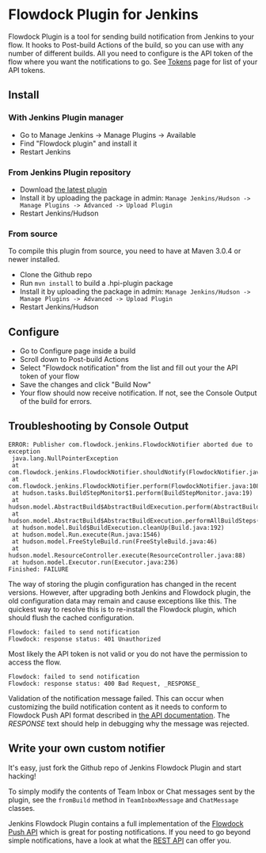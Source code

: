 # Flowdock Plugin for Jenkins

Flowdock Plugin is a tool for sending build notification from Jenkins to your flow. It hooks to Post-build Actions of the build,
so you can use with any number of different builds. All you need to configure is the API token of the flow where you want the notifications
to go. See [Tokens](https://www.flowdock.com/account/tokens) page for list of your API tokens.

## Install

### With Jenkins Plugin manager

 * Go to Manage Jenkins -> Manage Plugins -> Available
 * Find "Flowdock plugin" and install it
 * Restart Jenkins

### From Jenkins Plugin repository

 * Download [the latest plugin](http://updates.jenkins-ci.org/latest/jenkins-flowdock-plugin.hpi)
 * Install it by uploading the package in admin: `Manage Jenkins/Hudson -> Manage Plugins -> Advanced -> Upload Plugin`
 * Restart Jenkins/Hudson

### From source

To compile this plugin from source, you need to have at Maven 3.0.4 or newer installed.

 * Clone the Github repo
 * Run `mvn install` to build a .hpi-plugin package
 * Install it by uploading the package in admin: `Manage Jenkins/Hudson -> Manage Plugins -> Advanced -> Upload Plugin`
 * Restart Jenkins/Hudson

## Configure

 * Go to Configure page inside a build
 * Scroll down to Post-build Actions
 * Select "Flowdock notification" from the list and fill out your the API token of your flow
 * Save the changes and click "Build Now"
 * Your flow should now receive notification. If not, see the Console Output of the build for errors.

## Troubleshooting by Console Output

```
ERROR: Publisher com.flowdock.jenkins.FlowdockNotifier aborted due to exception
 java.lang.NullPointerException
 at com.flowdock.jenkins.FlowdockNotifier.shouldNotify(FlowdockNotifier.java:117)
 at com.flowdock.jenkins.FlowdockNotifier.perform(FlowdockNotifier.java:108)
 at hudson.tasks.BuildStepMonitor$1.perform(BuildStepMonitor.java:19)
 at hudson.model.AbstractBuild$AbstractBuildExecution.perform(AbstractBuild.java:717)
 at hudson.model.AbstractBuild$AbstractBuildExecution.performAllBuildSteps(AbstractBuild.java:692)
 at hudson.model.Build$BuildExecution.cleanUp(Build.java:192)
 at hudson.model.Run.execute(Run.java:1546)
 at hudson.model.FreeStyleBuild.run(FreeStyleBuild.java:46)
 at hudson.model.ResourceController.execute(ResourceController.java:88)
 at hudson.model.Executor.run(Executor.java:236)
Finished: FAILURE
```

The way of storing the plugin configuration has changed in the recent versions. However, after
upgrading both Jenkins and Flowdock plugin, the old configuration data may remain and cause exceptions
like this. The quickest way to resolve this is to re-install the Flowdock plugin, which should flush the
cached configuration.


```
Flowdock: failed to send notification
Flowdock: response status: 401 Unauthorized
```

Most likely the API token is not valid or you do not have the permission to access the flow.

```
Flowdock: failed to send notification
Flowdock: response status: 400 Bad Request, _RESPONSE_
```

Validation of the notification message failed. This can occur when customizing the build notification content as it needs to conform to
 Flowdock Push API format described in [the API documentation](https://www.flowdock.com/api/push). The _RESPONSE_ text should help in debugging
 why the message was rejected.

## Write your own custom notifier

It's easy, just fork the Github repo of Jenkins Flowdock Plugin and start hacking!

To simply modify the contents of Team Inbox or Chat messages sent by the plugin, see the `fromBuild` method in `TeamInboxMessage` and `ChatMessage` classes.

Jenkins Flowdock Plugin contains a full implementation of the [Flowdock Push API](https://www.flowdock.com/api/push) which is great for posting notifications.
If you need to go beyond simple notifications, have a look at what the [REST API](https://www.flowdock.com/api/rest) can offer you.

